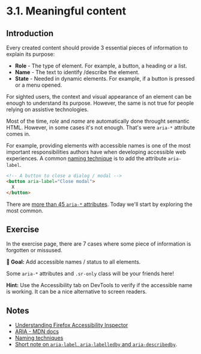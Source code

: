 # 3.1. Meaningful content

## Introduction

Every created content should provide 3 essential pieces of information to explain its purpose:

- **Role** - The type of element. For example, a button, a heading or a list.
- **Name** - The text to identify /describe the element.
- **State** - Needed in dynamic elements. For example, if a button is pressed or a menu opened.

For sighted users, the context and visual appearance of an element can be enough to understand its purpose. However, the same is not true for people relying on assistive technologies.

Most of the time, _role_ and _name_ are automatically done throught semantic HTML. However, in some cases it's not enough. That's were `aria-*` attribute comes in.

For example, providing elements with accessible names is one of the most important responsibilities authors have when developing accessible web experiences. A common [naming technique](https://www.w3.org/TR/wai-aria-practices/#names_and_descriptions) is to add the attribute `aria-label`.

```html
<!-- A button to close a dialog / modal -->
<button aria-label="Close modal">
  X
</button>
```

There are [more than 45 `aria-*` attributes](https://www.w3.org/WAI/PF/aria-1.1/states_and_properties). Today we'll start by exploring the most common.

## Exercise

In the exercise page, there are 7 cases where some piece of information is forgotten or missused.

**🎯 Goal:** Add accessible names / status to all elements.

Some `aria-*` attributes and `.sr-only` class will be your friends here!

**Hint:** Use the Accessibility tab on DevTools to verify if the accessible name is working. It can be a nice alternative to screen readers.

## Notes

- [Understanding Firefox Accessibility Inspector](https://www.youtube.com/watch?v=7mqqgIxX_NU&t)
- [ARIA - MDN docs](https://developer.mozilla.org/en-US/docs/Web/Accessibility/ARIA)
- [Naming techniques](https://www.w3.org/TR/wai-aria-practices/#names_and_descriptions)
- [Short note on `aria-label`, `aria-labelledby` and `aria-describedby`](https://developer.paciellogroup.com/blog/2017/07/short-note-on-aria-label-aria-labelledby-and-aria-describedby/).

